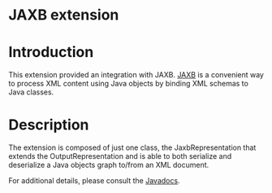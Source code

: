 JAXB extension
==============

Introduction
============

This extension provided an integration with JAXB.
[JAXB](https://jaxb.dev.java.net/)
is a convenient way to process XML content using Java objects by binding
XML schemas to Java classes.

Description
===========

The extension is composed of just one class, the JaxbRepresentation that
extends the OutputRepresentation and is able to both serialize and
deserialize a Java objects graph to/from an XML document.

For additional details, please consult the
[Javadocs](http://www.restlet.org/documentation/2.0/jse/ext/org/restlet/ext/jaxb/package-summary.html).


